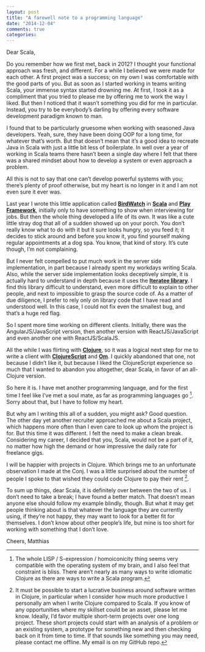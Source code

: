 ```yaml
---
layout: post
title: "A farewell note to a programming language"
date: "2014-12-04"
comments: true
categories: 
---
```

Dear Scala, 

Do you remember how we first met, back in 2012? I thought your functional approach was fresh, and different. For a while I believed we were made for each other. A first project was a success; on my own I was comfortable with the good parts of you. But as soon as I started working in teams writing Scala, your immense syntax started drowning me. At first, I took it as a compliment that you tried to please me by offering me to work the way I liked. But then I noticed that it wasn’t something you did for me in particular. Instead, you try to be everybody’s darling by offering every software development paradigm known to man.

I found that to be particularly gruesome when working with seasoned Java developers. Yeah, sure, they have been doing OOP for a long time, for whatever that’s worth. But that doesn’t mean that it’s a good idea to recreate Java in Scala with just a little bit less of boilerplate. In well over a year of working in Scala teams there hasn’t been a single day where I felt that there was a shared mindset about how to develop a system or even approach a problem.

All this is not to say that one can’t develop powerful systems with you; there’s plenty of proof otherwise, but my heart is no longer in it and I am not even sure it ever was.

Last year I wrote this little application called **[BirdWatch](https://github.com/matthiasn/BirdWatch)** in **[Scala](http://www.scala-lang.org/)** and **[Play Framework](https://www.playframework.com)**, initially only to have something to show when interviewing for jobs. But then the whole thing developed a life of its own. It was like a cute little stray dog that all of a sudden showed up on your porch. You don’t really know what to do with it but it sure looks hungry, so you feed it; it decides to stick around and before you know it, you find yourself making regular appointments at a dog spa. You know, that kind of story. It’s cute though, I’m not complaining.

But I never felt compelled to put much work in the server side implementation, in part because I already spent my workdays writing Scala. Also, while the server side implementation looks deceptively simple, it is actually hard to understand in depth because it uses the **[Iteratee library](https://www.playframework.com/documentation/2.2.x/Iteratees)**. I find this library difficult to understand, even more difficult to explain to other people, and next to impossible to grasp the source code of. As a matter of due diligence, I prefer to rely only on library code that I have read and understood well. In this case, I could not fix even the smallest bug, and that’s a huge red flag.

So I spent more time working on different clients. Initially, there was the AngularJS/JavaScript version, then another version with ReactJS/JavaScript and even another one with ReactJS/ScalaJS.

All the while I was flirting with **[Clojure](http://clojure.org/)**, so it was a logical next step for me to write a client with **[ClojureScript](https://github.com/clojure/clojurescript)** and **[Om](https://github.com/swannodette/om)**. I quickly abandoned that one, not because I didn’t like it, but because I liked the ClojureScript experience so much that I wanted to abandon you altogether, dear Scala, in favor of an all-Clojure version.

So here it is. I have met another programming language, and for the first time I feel like I’ve met a soul mate, as far as programming languages go [^1]. Sorry about that, but I have to follow my heart.

But why am I writing this all of a sudden, you might ask? Good question. The other day yet another recruiter approached me about a Scala project, which happens more often than I even care to look up whom the project is for. But this time it was different. I felt the need to make a clean break. Considering my career, I decided that you, Scala, would not be a part of it, no matter how high the demand or how impressive the daily rate for freelance gigs.

I will be happier with projects in Clojure. Which brings me to an unfortunate observation I made at the Conj. I was a little surprised about the number of people I spoke to that wished they could code Clojure to pay their rent [^2].

To sum up things, dear Scala, it is definitely over between the two of us. I don’t need to take a break; I have found a better match. That doesn’t mean anyone else should follow my example blindly, though. But what it may get people thinking about is that whatever the language they are currently using, if they’re not happy, they may want to look for a better fit for themselves. I don’t know about other people’s life, but mine is too short for working with something that I don’t love.

Cheers,
Matthias

[^1]: The whole LISP / S-expression / homoiconicity thing seems very compatible with the operating system of my brain, and I also feel that constraint is bliss. There aren’t nearly as many ways to write idiomatic Clojure as there are ways to write a Scala program.

[^2]: It must be possible to start a lucrative business around software written in Clojure, in particular when I consider how much more productive I personally am when I write Clojure compared to Scala. If you know of any opportunities where my skillset could be an asset, please let me know. Ideally, I’d favor multiple short-term projects over one long project. These short projects could start with an analysis of a problem or an existing system, a prototype for something new and then checking back on it from time to time. If that sounds like something you may need, please contact me offline. My email is on my GitHub repo.

